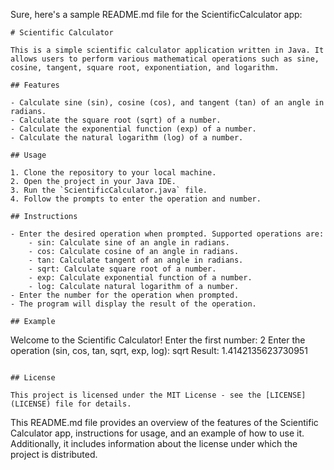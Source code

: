 Sure, here's a sample README.md file for the ScientificCalculator app:

```
# Scientific Calculator

This is a simple scientific calculator application written in Java. It allows users to perform various mathematical operations such as sine, cosine, tangent, square root, exponentiation, and logarithm.

## Features

- Calculate sine (sin), cosine (cos), and tangent (tan) of an angle in radians.
- Calculate the square root (sqrt) of a number.
- Calculate the exponential function (exp) of a number.
- Calculate the natural logarithm (log) of a number.

## Usage

1. Clone the repository to your local machine.
2. Open the project in your Java IDE.
3. Run the `ScientificCalculator.java` file.
4. Follow the prompts to enter the operation and number.

## Instructions

- Enter the desired operation when prompted. Supported operations are:
    - sin: Calculate sine of an angle in radians.
    - cos: Calculate cosine of an angle in radians.
    - tan: Calculate tangent of an angle in radians.
    - sqrt: Calculate square root of a number.
    - exp: Calculate exponential function of a number.
    - log: Calculate natural logarithm of a number.
- Enter the number for the operation when prompted.
- The program will display the result of the operation.

## Example

```
Welcome to the Scientific Calculator!
Enter the first number: 2
Enter the operation (sin, cos, tan, sqrt, exp, log): sqrt
Result: 1.4142135623730951
```

## License

This project is licensed under the MIT License - see the [LICENSE](LICENSE) file for details.
```

This README.md file provides an overview of the features of the Scientific Calculator app, instructions for usage, and an example of how to use it. Additionally, it includes information about the license under which the project is distributed.
